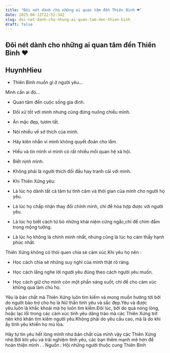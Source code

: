 ```yaml
---
title: "Đôi nét dành cho những ai quan tâm đến Thiên Bình ♥"
date: 2025-06-12T22:52:34Z
slug: doi-net-danh-cho-nhung-ai-quan-tam-den-thien-binh
draft: false
---
```


## Đôi nét dành cho những ai quan tâm đến Thiên Bình ♥

## HuynhHieu

* Thiên Bình muốn gì ở người yêu...

Mình cần ai đó...

- Quan tâm đến cuộc sống gia đình.

- Đối xử tốt với mình nhưng cũng đừng nuông chiều mình.

- Ăn mặc đẹp, tươm tất.

- Nói nhiều về sở thích của mình.

- Hãy kiên nhẫn vì mình không quyết đoán cho lắm.

- Hiểu và tin mình vì mình có rất nhiều mối quan hệ xã hội.

- Biết nịnh mình.

- Không phải là người thích đối đầu hay tranh cãi với mình.

* Khi Thiên Xứng yêu:

- Là lúc họ dành tất cả tâm tư tình cảm và thời gian của mình cho người họ yêu.

- Là lúc họ chấp nhận thay đổi chính mình, chỉ để hòa hợp được với người yêu.

- Là lúc họ biết cách từ bỏ những khái niệm cứng ngắc,chỉ để chìm đắm trong mộng tưởng.

- Là lúc họ không là chính mình nhất, nhưng cũng là lúc họ cảm thấy hạnh phúc nhất.

Thiên Xứng không có thói quen chia sẻ cảm xúc.Khi yêu họ nên :

- Học cách chia sẻ những suy nghĩ của mình thật rõ ràng.

- Học cách lắng nghe lời người yêu đúng theo cách người yêu muốn.

- Học cách giữ cho mình còn một phần sáng suốt, chỉ để cho cảm xúc không quá làm chủ họ.

Yêu là bản chất mà Thiên Xứng luôn tìm kiếm và mong muốn hướng tới bởi do người bảo trợ cho họ là Nữ thần tình yêu và sắc đẹp.Yêu và được yêu.luôn là khắc khoải mà họ luôn tìm kiếm.Đôi lúc, bởi do quá nóng lòng, hoặc lạc lối trong các cảm xúc tình yêu dâng trào mà các Thiên Xứng trở nên khó khăn tìm kiếm người yêu.Không phải do yêu cầu cao, mà là do khi ấy tình yêu khiến họ mù lòa.

Hãy tự tin yêu hết lòng mình như bản chất của mình vậy các Thiên Xứng nhé.Bởi khi yêu và trãi nghiệm tình yêu, các bạn thêm mạnh mẽ hơn để hoàn thiện mình
.
.
Nguồn : 
Hội những người thuộc cung Thiên Bình